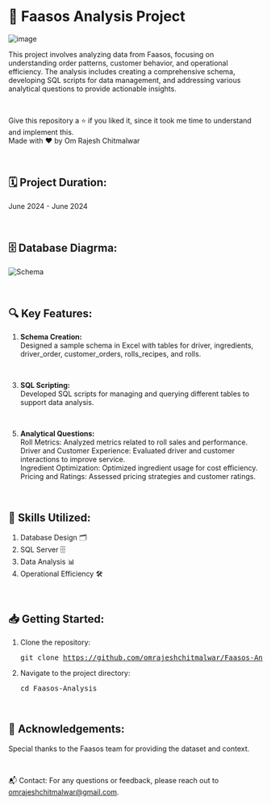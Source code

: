 # 🍔 Faasos Analysis Project

![image](https://github.com/user-attachments/assets/e5b8824d-47b8-470d-bfa8-0bff62eb6a90)

This project involves analyzing data from Faasos, focusing on understanding order patterns, customer behavior, and operational efficiency. The analysis includes creating a comprehensive schema, developing SQL scripts for data management, and addressing various analytical questions to provide actionable insights.

<br>

Give this repository a ⭐ if you liked it, since it took me time to understand and implement this.<br>
Made with ❤️ by Om Rajesh Chitmalwar

<br>

## 🗓️ Project Duration:
June 2024 - June 2024

<br>

## 🗄️ Database Diagrma:
![Schema](https://github.com/user-attachments/assets/d9ed7d6b-dd59-46fc-8f0e-76f6dfd9cd06)

<br>

## 🔍 Key Features:
1. <b>Schema Creation:</b> <br>
    Designed a sample schema in Excel with tables for driver, ingredients, driver_order, customer_orders, rolls_recipes, and rolls.

<br>
   
3. <b>SQL Scripting:</b> <br>
    Developed SQL scripts for managing and querying different tables to support data analysis.

<br>

5. <b>Analytical Questions:</b> <br>
    Roll Metrics: Analyzed metrics related to roll sales and performance.<br>
    Driver and Customer Experience: Evaluated driver and customer interactions to improve service.<br>
    Ingredient Optimization: Optimized ingredient usage for cost efficiency.<br>
    Pricing and Ratings: Assessed pricing strategies and customer ratings.<br>

<br>
   
## 💼 Skills Utilized:
1. Database Design 🗂️
2. SQL Server 🗄️
3. Data Analysis 📊
4. Operational Efficiency 🛠️

<br>

## 📥 Getting Started:
1. Clone the repository:<pre>git clone https://github.com/omrajeshchitmalwar/Faasos-Analysis.git</pre>
2. Navigate to the project directory:<pre>cd Faasos-Analysis</pre>

<br>

## 🌟 Acknowledgements:
Special thanks to the Faasos team for providing the dataset and context.

<br>

📬 Contact:
For any questions or feedback, please reach out to omrajeshchitmalwar@gmail.com.
